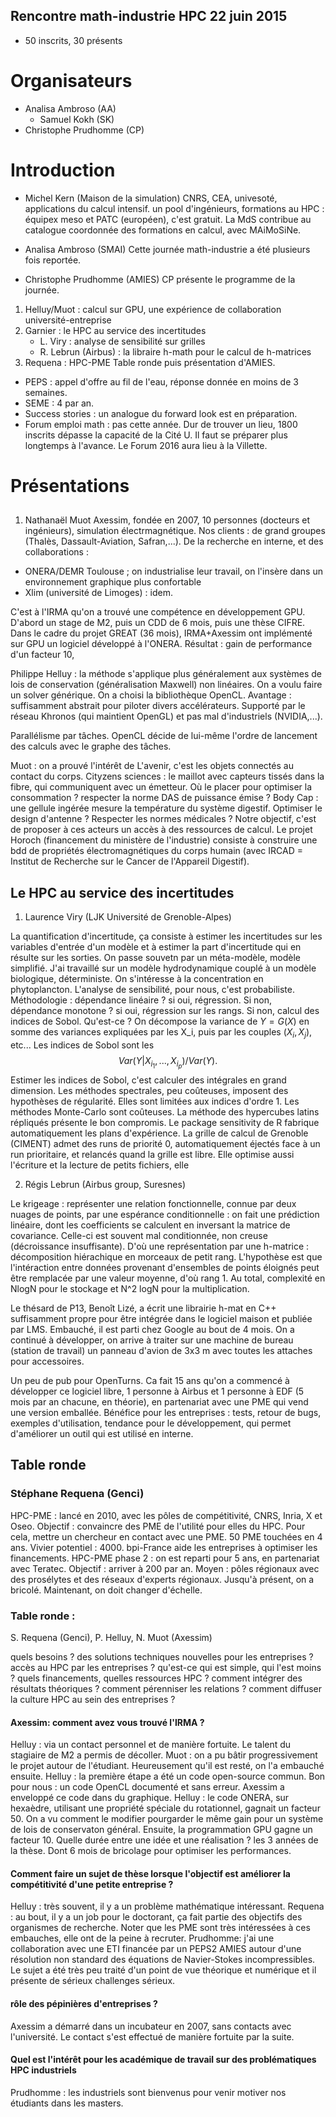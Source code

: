 Rencontre math-industrie HPC  22 juin 2015
------------------------------------------

 - 50 inscrits, 30 présents

# Organisateurs
 - Analisa Ambroso (AA)
	- Samuel Kokh (SK)
 - Christophe Prudhomme (CP)

# Introduction

- Michel Kern (Maison de la simulation)
CNRS, CEA, univesoté, applications du calcul intensif. un pool d'ingénieurs, formations au HPC : équipex meso et PATC (européen), c'est gratuit. La MdS contribue au catalogue coordonnée des formations en calcul, avec MAiMoSiNe.

- Analisa Ambroso (SMAI)
Cette journée math-industrie a été plusieurs fois reportée.

- Christophe Prudhomme (AMIES)
CP présente le programme de la journée.
1. Helluy/Muot : calcul sur GPU, une expérience de collaboration université-entreprise
2. Garnier : le HPC au service des incertitudes
   - L. Viry : analyse de sensibilité sur grilles
   - R. Lebrun (Airbus) : la libraire h-math pour le calcul de h-matrices
3. Requena : HPC-PME
   Table ronde
puis présentation d'AMIES.
 - PEPS : appel d'offre au fil de l'eau, réponse donnée en moins de 3 semaines.
 - SEME : 4 par an.
 - Success stories : un analogue du forward look est en préparation.
 - Forum emploi math : pas cette année. Dur de trouver un lieu, 1800 inscrits dépasse la capacité de la Cité U. Il faut se préparer plus longtemps à l'avance. Le Forum 2016 aura lieu à la Villette.

# Présentations

##

1. Nathanaël Muot
Axessim, fondée en 2007, 10 personnes (docteurs et ingénieurs), simulation électrmagnétique. Nos clients : de grand groupes (Thalès, Dassault-Aviation, Safran,...). De la recherche en interne, et des collaborations :
- ONERA/DEMR Toulouse ; on industrialise leur travail, on l'insère dans un environnement graphique plus confortable
- Xlim (université de Limoges) : idem.

C'est à l'IRMA qu'on a trouvé une compétence en développement GPU. D'abord un stage de M2, puis un CDD de 6 mois, puis une thèse CIFRE. Dans le cadre du projet GREAT (36 mois), IRMA+Axessim ont implémenté sur GPU un logiciel développé à l'ONERA.
Résultat : gain de performance d'un facteur 10,

Philippe Helluy : la méthode s'applique plus généralement aux systèmes de lois de conservation (généralisation Maxwell) non linéaires. On a voulu faire un solver générique. On a choisi la bibliothèque OpenCL. Avantage : suffisamment abstrait pour piloter divers accélérateurs. Supporté par le réseau Khronos (qui maintient OpenGL) et pas mal d'industriels (NVIDIA,...).

Parallélisme par tâches. OpenCL décide de lui-même l'ordre de lancement des calculs avec le graphe des tâches.

Muot : on a prouvé l'intérêt de
L'avenir, c'est les objets connectés au contact du corps.
Cityzens sciences : le maillot avec capteurs tissés dans la fibre, qui communiquent avec un émetteur. Où le placer pour optimiser la consommation ? respecter la norme DAS de puissance émise ?
Body Cap : une gellule ingérée mesure la température du système digestif. Optimiser le design d'antenne ? Respecter les normes médicales ?
Notre objectif, c'est de proposer à ces acteurs un accès à des ressources de calcul. Le projet Horoch (financement du ministère de l'industrie) consiste à construire une bdd de propriétés électromagnétiques du corps humain (avec IRCAD = Institut de Recherche sur le Cancer de l'Appareil Digestif).



## Le HPC au service des incertitudes

1. Laurence Viry (LJK Université de Grenoble-Alpes)

La quantification d'incertitude, ça consiste à estimer les incertitudes sur les variables d'entrée d'un modèle et à estimer la part d'incertitude qui en résulte sur les sorties. On passe souvetn par un méta-modèle, modèle simplifié.
J'ai travaillé sur un modèle hydrodynamique couplé à un modèle biologique, déterministe. On s'intéresse à la concentration en phytoplancton.
L'analyse de sensibilité, pour nous, c'est probabiliste.
Méthodologie : dépendance linéaire ? si oui, régression. Si non, dépendance monotone ? si oui, régression sur les rangs. Si non, calcul des indices de Sobol.
Qu'est-ce ? On décompose la variance de $Y=G(X)$ en somme des variances expliquées par les X_i, puis par les couples $(X_i,X_j)$, etc... Les indices de Sobol sont les
$$ Var(Y|X_i_1,...,X_i_p)/Var(Y).$$
Estimer les indices de Sobol, c'est calculer des intégrales en grand dimension. Les méthodes spectrales, peu coûteuses, imposent des hypothèses de régularité. Elles sont limitées aux indices d'ordre 1. Les méthodes Monte-Carlo sont coûteuses. La méthode des hypercubes latins répliqués présente le bon compromis. Le package sensitivity de R fabrique automatiquement les plans d'expérience. La grille de calcul de Grenoble (CIMENT) admet des runs de priorité 0, automatiquement éjectés face à un run prioritaire, et relancés quand la grille est libre. Elle optimise aussi l'écriture et la lecture de petits fichiers, elle


2. Régis Lebrun (Airbus group, Suresnes)

Le krigeage : représenter une relation fonctionnelle, connue par deux nuages de points, par une espérance conditionnelle : on fait une prédiction linéaire, dont les coefficients se calculent en inversant la matrice de covariance. Celle-ci est souvent mal conditionnée, non creuse (décroissance insuffisante). D'où une représentation par une h-matrice : décomposition hiérachique en morceaux de petit rang. L'hypothèse est que l'intéraction entre données provenant d'ensembles de points éloignés peut être remplacée par une valeur moyenne, d'où rang 1. Au total, complexité en NlogN pour le stockage et N^2 logN pour la multiplication.

Le thésard de P13, Benoît Lizé, a écrit une librairie h-mat en C++ suffisamment propre pour être intégrée dans le logiciel maison et publiée par LMS. Embauché, il est parti chez Google au bout de 4 mois. On a continué à développer, on arrive à traiter sur une machine de bureau (station de travail) un panneau d'avion de 3x3 m avec toutes les attaches pour accessoires.

Un peu de pub pour OpenTurns. Ca fait 15 ans qu'on a commencé à développer ce logiciel libre, 1 personne à Airbus et 1 personne à EDF (5 mois par an chacune, en théorie), en partenariat avec une PME qui vend une version emballée. Bénéfice pour les entreprises : tests, retour de bugs, exemples d'utilisation, tendance pour le développement, qui permet d'améliorer un outil qui est utilisé en interne.

## Table ronde

### Stéphane Requena (Genci)

HPC-PME : lancé en 2010, avec les pôles de compétitivité, CNRS, Inria, X et Oseo. Objectif : convaincre des PME de l'utilité pour elles du HPC. Pour cela, mettre un chercheur en contact avec une PME. 50 PME touchées en 4 ans. Vivier potentiel : 4000. bpi-France aide les entreprises à optimiser les financements.
HPC-PME phase 2 : on est reparti pour 5 ans, en partenariat avec Teratec. Objectif : arriver à 200 par an. Moyen : pôles régionaux avec des prosélytes et des réseaux d'experts régionaux. Jusqu'à présent, on a bricolé. Maintenant, on doit changer d'échelle.


### Table ronde :
S. Requena (Genci), P. Helluy, N. Muot (Axessim)

quels besoins ?
des solutions techniques nouvelles pour les entreprises ?
accès au HPC par les entreprises ?
qu'est-ce qui est simple, qui l'est moins ?
quels financements, quelles ressources HPC ?
comment intégrer des résultats théoriques ? comment pérenniser les relations ? comment diffuser la culture HPC au sein des entreprises ?

#### Axessim: comment avez vous trouvé l'IRMA ?

Helluy : via un contact personnel et de manière fortuite. Le talent du stagiaire de M2 a permis de décoller. Muot : on a pu bâtir progressivement le projet autour de l'étudiant. Heureusement qu'il est resté, on l'a embauché ensuite. Helluy : la première étape a été un code open-source commun. Bon pour nous : un code OpenCL documenté et sans erreur. Axessim a enveloppé ce code dans du graphique.
Helluy : le code ONERA, sur hexaèdre, utilisant une propriété spéciale du rotationnel, gagnait un facteur 50. On a vu comment le modifier pourgarder le même gain pour un système de lois de conservaton général. Ensuite, la programmation GPU gagne un facteur 10.
Quelle durée entre une idée et une réalisation ? les 3 années de la thèse. Dont 6 mois de bricolage pour optimiser les performances.

#### Comment faire un sujet de thèse lorsque l'objectif est améliorer la compétitivité d'une petite entreprise ?
Helluy : très souvent, il y a un problème mathématique intéressant.
Requena : au bout, il y a un job pour le doctorant, ça fait partie des objectifs des organismes de recherche. Noter que les PME sont très intéressées à ces embauches, elle ont de la peine à recruter.
Prudhomme: j'ai une collaboration avec une ETI financée par un PEPS2 AMIES autour d'une résolution non standard des équations de Navier-Stokes incompressibles. Le sujet a été très peu traité d'un point de vue théorique et numérique et il présente de sérieux challenges sérieux.

#### rôle des pépinières d'entreprises ?
Axessim a démarré dans un incubateur en 2007, sans contacts avec l'université. Le contact s'est effectué de manière fortuite par la suite.

#### Quel est l'intérêt pour les académique de travail sur des problématiques HPC industriels

Prudhomme : les industriels sont bienvenus pour venir motiver nos étudiants dans les masters.
